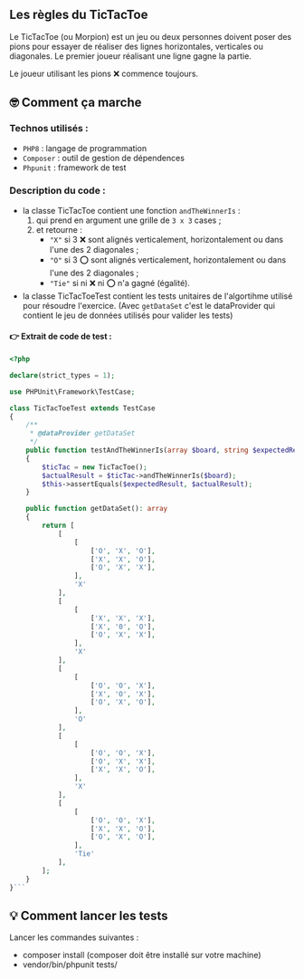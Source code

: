 ## Les règles du TicTacToe

Le TicTacToe (ou Morpion) est un jeu ou deux personnes doivent poser des pions pour essayer de réaliser des lignes horizontales, verticales ou diagonales. Le premier joueur réalisant une ligne gagne la partie.

Le joueur utilisant les pions :x: commence toujours.

## :nerd_face: Comment ça marche

### Technos utilisés : 
- `PHP8` : langage de programmation
- `Composer` : outil de gestion de dépendences
- `Phpunit` : framework de test

### Description du code :
- la classe TicTacToe contient une fonction `andTheWinnerIs` :
  1. qui prend en argument une grille de `3 x 3` cases ;
  2. et retourne :
      - `"X"` si 3 :x: sont alignés verticalement, horizontalement ou dans l'une des 2 diagonales ;
      - `"O"` si 3 :o: sont alignés verticalement, horizontalement ou dans l'une des 2 diagonales ;
      - `"Tie"` si ni :x: ni :o: n'a gagné (égalité).
- la classe TicTacToeTest contient les tests unitaires de l'algortihme utilisé pour résoudre l'exercice. (Avec `getDataSet` c'est le dataProvider qui contient le jeu de données utilisés pour valider les tests)

#### :point_right:  Extrait de code de test :
```php
<?php

declare(strict_types = 1);

use PHPUnit\Framework\TestCase;

class TicTacToeTest extends TestCase
{
    /**
     * @dataProvider getDataSet
     */
    public function testAndTheWinnerIs(array $board, string $expectedResult)
    {
        $ticTac = new TicTacToe();
        $actualResult = $ticTac->andTheWinnerIs($board);
        $this->assertEquals($expectedResult, $actualResult);
    }

    public function getDataSet(): array
    {
        return [
            [
                [
                    ['O', 'X', 'O'],
                    ['X', 'X', 'O'],
                    ['O', 'X', 'X'],
                ],
                'X'
            ],
            [
                [
                    ['X', 'X', 'X'],
                    ['X', '0', 'O'],
                    ['O', 'X', 'X'],
                ],
                'X'
            ],
            [
                [
                    ['O', 'O', 'X'],
                    ['X', 'O', 'X'],
                    ['O', 'X', 'O'],
                ],
                'O'
            ],
            [
                [
                    ['O', 'O', 'X'],
                    ['O', 'X', 'X'],
                    ['X', 'X', 'O'],
                ],
                'X'
            ],
            [
                [
                    ['O', 'O', 'X'],
                    ['X', 'X', 'O'],
                    ['O', 'X', 'O'],
                ],
                'Tie'
            ],
        ];
    }
}```
```
## :bulb: Comment lancer les tests
Lancer les commandes suivantes :
- composer install (composer doit être installé sur votre machine)
- vendor/bin/phpunit tests/
